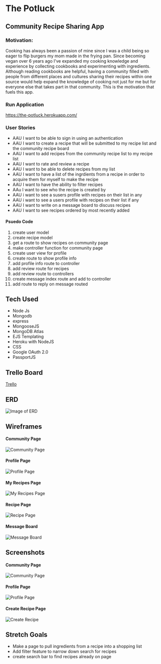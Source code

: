 # The Potluck
## Community Recipe Sharing App
### Motivation:

Cooking has always been a passion of mine since I was a child being so eager to flip burgers my mom made in the frying pan. Since becoming vegan over 6 years ago I've expanded my cooking knowledge and experience by collecting cookbooks and experimenting with ingredients. Although reading cookbooks are helpful, having a community filled with people from different places and cultures sharing their recipes within one source would help expand the knowledge of cooking not just for me but for everyone else that takes part in that community. This is the motivation that fuels this app.

### Run Application
https://the-potluck.herokuapp.com/

### User Stories
* AAU I want to be able to sign in using an authentication
* AAU I want to create a recipe that will be submitted to my recipe list and the community recipe board
* AAU I want to add recipes from the community recipe list to my recipe list
* AAU I want to rate and review a recipe
* AAU I want to be able to delete recipes from my list 
* AAU I want to have a list of the ingrdients from a recipe in order to acquire them for myself to make the recipe 
* AAU I want to have the ability to filter recipes
* AAu I want to see who the recipe is created by
* AAU i want to see a susers profile with recipes on their list in any 
* AAU i want to see a users profile with recipes on their list if any
* AAU I want to write on a message board to discuss recipes
* AAU I want to see recipes ordered by most recently added

#### Psuedo Code

1. create user model
2. create recipe model
3. get a route to show recipes on community page 
4. make controller function for community page
5. create user view for profile
6. create route to show profile info
7. add profile info route to controller
8. add review route for recipes
9. add review route to controllers
10. create message index route and add to controller
11. add route to reply on message routed

## Tech Used
* Node Js
* Mongodb
* express
* MongooseJS
* MongoDB Atlas
* EJS Templating
* Heroku with NodeJS
* CSS
* Google OAuth 2.0
* PassportJS

## Trello Board
<a href="https://trello.com/b/363IBx4e/cookbook">Trello</a>

## ERD
![Image of ERD](public/images/ERD.jpeg)

## Wireframes
#### Community Page
![Community Page](public/images/community.png)
#### Profile Page
![Profile Page](public/images/profile.png)
#### My Recipes Page
![My Recipes Page](public/images/myRecipes.png)
#### Recipe Page
![Recipe Page](public/images/recipe.png)
#### Message Board 
![Message Board](public/images/message.png)

## Screenshots
#### Community Page
![Community Page](public/images/communityPage.png)
#### Profile Page
![Profile Page](public/images/profilePage.png)
#### Create Recipe Page
![Create Recipe](public/images/createRecipe.png)

## Stretch Goals
* Make a page to pull ingredients from a recipe into a shopping list
* Add filter feature to narrow down search for recipes
* create search bar to find recipes already on page 

